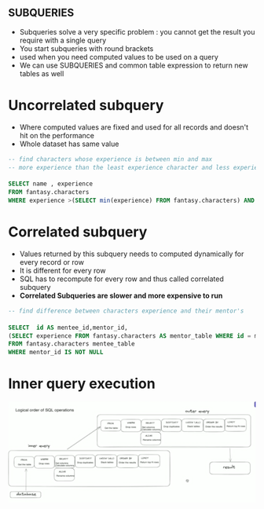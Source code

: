 ## SUBQUERIES

- Subqueries solve a very specific problem : you cannot get the result you require with a single query
- You start subqueries with round brackets
- used when you need computed values to be used on a query
- We can use SUBQUERIES and common table expression to return new tables as well

# Uncorrelated subquery

- Where computed values are fixed and used for all records and doesn't hit on the performance
- Whole dataset has same value

```sql
-- find characters whose experience is between min and max
-- more experience than the least experience character and less experience than the most experience character

SELECT name , experience
FROM fantasy.characters
WHERE experience >(SELECT min(experience) FROM fantasy.characters) AND experience<(SELECT max(experience) FROM fantasy.characters)
```

# Correlated subquery

- Values returned by this subquery needs to computed dynamically for every record or row
- It is different for every row
- SQL has to recompute for every row and thus called correlated subquery
- **Correlated Subqueries are slower and more expensive to run**

```sql
-- find difference between characters experience and their mentor's

SELECT  id AS mentee_id,mentor_id,
(SELECT experience FROM fantasy.characters AS mentor_table WHERE id = mentee_table.mentor_id)-experience
FROM fantasy.characters mentee_table
WHERE mentor_id IS NOT NULL
```

# Inner query execution

![Alt text](image-3.png)

